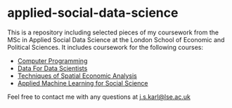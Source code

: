 # applied-social-data-science

This is a repository including selected pieces of my coursework from the MSc in Applied Social Data Science at the London School of Economic and Political Sciences. It includes coursework for the following courses:

- [Computer Programming](https://www.lse.ac.uk/resources/calendar2020-2021/courseGuides/MY/2020_MY470.htm)
- [Data For Data Scientists](https://www.lse.ac.uk/resources/calendar2020-2021/courseGuides/MY/2020_MY472.htm)
- [Techniques of Spatial Economic Analysis](https://www.lse.ac.uk/resources/calendar2020-2021/courseGuides/GY/2020_GY460.htm)
- [Applied Machine Learning for Social Science](https://www.lse.ac.uk/resources/calendar2020-2021/courseGuides/MY/2020_MY474.htm)

Feel free to contact me with any questions at [j.s.karl@lse.ac.uk](j.s.karl@lse.ac.uk)
